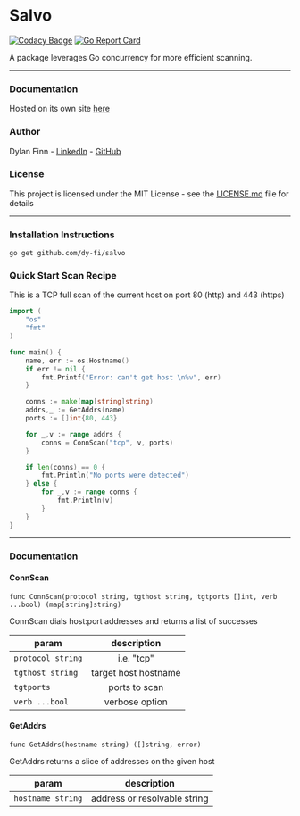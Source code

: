# Salvo
[![Codacy Badge](https://api.codacy.com/project/badge/Grade/597d7ec3d7da451682ba7d633312efad)](https://www.codacy.com/app/dy-fi/Salvo?utm_source=github.com&amp;utm_medium=referral&amp;utm_content=dy-fi/Salvo&amp;utm_campaign=Badge_Grade) [![Go Report Card](https://goreportcard.com/badge/github.com/dy-fi/Salvo)](https://goreportcard.com/report/github.com/dy-fi/Salvo)

A package leverages Go concurrency for more efficient scanning.  

___ 

### Documentation
Hosted on its own site [here](https://dy-fi.github.io/Salvo/#/)

### Author
Dylan Finn - [LinkedIn](https://www.linkedin.com/in/dylan-finn-a36b9614b/) - [GitHub](https://github.com/dy-fi)

### License
This project is licensed under the MIT License - see the [LICENSE.md](LICENSE.md) file for details

___

### Installation Instructions
`go get github.com/dy-fi/salvo`

### Quick Start Scan Recipe

This is a TCP full scan of the current host on port 80 (http) and 443 (https)

```go
import (
    "os"
    "fmt"
)

func main() {
	name, err := os.Hostname()
	if err != nil {
		fmt.Printf("Error: can't get host \n%v", err)
	}

	conns := make(map[string]string)
	addrs,_ := GetAddrs(name)
	ports := []int{80, 443}

	for _,v := range addrs {
		conns = ConnScan("tcp", v, ports) 
	}

	if len(conns) == 0 {
		fmt.Println("No ports were detected")
	} else {
		for _,v := range conns {
			fmt.Println(v) 
		}
	}
}
```

___

### Documentation


#### ConnScan

`func ConnScan(protocol string, tgthost string, tgtports []int, verb ...bool) (map[string]string)`

ConnScan dials host:port addresses and returns a list of successes 

| param             | description            |
|-------------------|:----------------------:|
| `protocol string` |     i.e. "tcp"         |
| `tgthost string`  | target host hostname   |
| `tgtports`        | ports to scan          |
| `verb ...bool`    | verbose option         |


#### GetAddrs

`func GetAddrs(hostname string) ([]string, error)`

GetAddrs returns a slice of addresses on the given host

| param             | description            |
|-------------------|:----------------------:|
| `hostname string` | address or resolvable string         |


